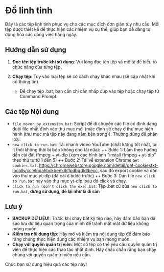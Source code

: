 # Đồ linh tinh

Đây là các tệp linh tinh phục vụ cho các mục đích đơn giản tùy nhu cầu. Mỗi tệp được thiết kế để thực hiện các nhiệm vụ cụ thể, giúp bạn dễ dàng tự động hóa các công việc hàng ngày.

## Hướng dẫn sử dụng

1. **Đọc tên tệp trước khi sử dụng**:
   Vui lòng đọc tên tệp và mô tả để hiểu rõ chức năng của từng tệp.

2. **Chạy tệp**:
   Tùy vào loại tệp sẽ có cách chạy khác nhau (sẽ cập nhật khi có thông tin)
   - Để chạy tệp .bat, bạn cần chỉ cần nhấp đúp vào tệp hoặc chạy tệp từ Command Prompt.

## Các tệp Nội dung
- `file_mover_by_extension.bat`: Script để di chuyển các file có định dạng đuôi file nhất định vào thư mục mới (mặc định sẽ chạy ở thư mục hiện hành (thư mục mà tệp này đang nằm bên trong)). Thường dùng để phân loại.
- `new click to run.bat`: Tải nhanh video YouTube (chất lượng tốt nhất, tải ít thôi không thôi bị bóp không cho tải nữa):
++ Bước 1: Làm theo hướng dẫn cài đặt ffmpeg + yt-dlp (xem các hình ảnh "install ffmpeg + yt-dlp" theo thứ tự từ 1 đến 5)
++ Bước 2: Tải về extension Chrome `Get cookies.txt`: https://chromewebstore.google.com/detail/get-cookiestxt-locally/cclelndahbckbenkjhflpdbgdldlbecc, sau đó export cookie và dán vào thư mục yt-dlp (đã cài ở bước trước)
++ Bước 3: Dán file `new click to run.bat` này vào thư mục yt-dlp, sau đó click và chạy.
- `click to run (don't click the exe).bat`: Tệp .bat cũ của `new click to run.bat`, **đừng sử dụng, để lại như là di sản**
## Lưu ý
- **BACKUP DỮ LIỆU!**: Trước khi chạy bất kỳ tệp nào, hãy đảm bảo bạn đã sao lưu dữ liệu quan trọng của mình để tránh mất mát dữ liệu không mong muốn.
- **Kiểm tra nội dung tệp**: Hãy mở và kiểm tra nội dung tệp để đảm bảo rằng chúng thực hiện đúng các nhiệm vụ bạn mong muốn.
- **Chạy với quyền quản trị viên**: Một số tệp có thể yêu cầu quyền quản trị viên để thực hiện các thao tác nhất định. Hãy chắc chắn rằng bạn chạy chúng với quyền quản trị viên nếu cần.

Chúc bạn sử dụng hiệu quả các tệp này!
